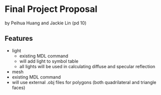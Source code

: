 # Final Project Proposal
by Peihua Huang and Jackie Lin (pd 10)

## Features 
- light
  - existing MDL command
  - will add light to symbol table
  - all lights will be used in calculating diffuse and specular reflection
 - mesh
  - existing MDL command
  - will use external .obj files for polygons (both quadrilateral and triangle faces)
  
  
